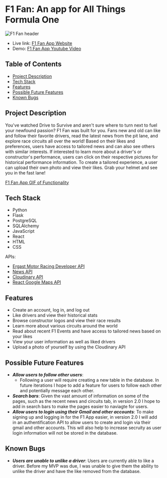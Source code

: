 # F1 Fan: An app for All Things Formula One 
![F1 Fan header](images/READMEHEADER.png)

- Live link: [F1 Fan App Website](http://52.10.130.154/)
- Demo: [F1 Fan App Youtube Video](https://www.youtube.com/watch?v=Njvq3IUBSck)


## Table of Contents
- [Project Description](https://github.com/megitsnow/f1-react-app#project-description)
- [Tech Stack](https://github.com/megitsnow/f1-react-app#tech-stack)
- [Features](https://github.com/megitsnow/f1-react-app#features)
- [Possible Future Features](https://github.com/megitsnow/f1-react-app#possible-future-features)
- [Known Bugs](https://github.com/megitsnow/f1-react-app#known-bugs)


## Project Description

You've watched Drive to Survive and aren't sure where to turn next to fuel your newfound passion? F1 Fan was built for you. Fans new and old can like and follow their favorite drivers, read the latest news from the pit lane, and explore race circuits all over the world!  Based on their likes and preferences, users have access to tailored news and can also see others with similar interests. If interested to learn more about a driver's or constructor's performance, users can click on their respective pictures for historical performance information. To create a tailored experience, a user can upload their own photo and view their likes. Grab your helmet and see you in the fast lane!

[F1 Fan App GIF of Functionality](images/F1FanAppGIF.gif)

## Tech Stack
- Python
- Flask
- PostgreSQL
- SQLAlchemy
- JavaScript
- React
- HTML
- CSS


APIs:
- [Ergast Motor Racing Developer API](https://ergast.com/mrd/)
- [News API](https://newsapi.org/)
- [Cloudinary API](https://cloudinary.com/)
- [React Google Maps API](https://react-google-maps-api-docs.netlify.app/)



## Features
- Create an account, log in, and log out
- Like drivers and view their historical stats
- Browse constructor logos and view their race results
- Learn more about various circuits around the world 
- Read about recent F1 Events and have access to tailored news based on your likes
- View your user information as well as liked drivers
- Upload a photo of yourself by using the Cloudinary API



## Possible Future Features
- ***Allow users to follow other users***:
  - Following a user will require creating a new table in the database. In future iterations I hope to add a feature for users to follow each other and potentially message each other.
- ***Search bars***: Given the vast amount of information on some of the pages, such as the recent news and circuits tab, in version 2.0 I hope to add in search bars to make the pages easier to naviagte for users.
- ***Allow users to login using their Gmail and other accounts***: To make signing up and logging in for the F1 App easier, in version 2.0 I will add in an authentification API to allow users to create and login via their gmail and other accounts. This will also help to increase secruity as user login information will not be stored in the database.


## Known Bugs
- ***Users are unable to unlike a driver***: Users are currently able to like a driver. Before my MVP was due, I was unable to give them the ability to unlike the driver and have the like removed from the database.


